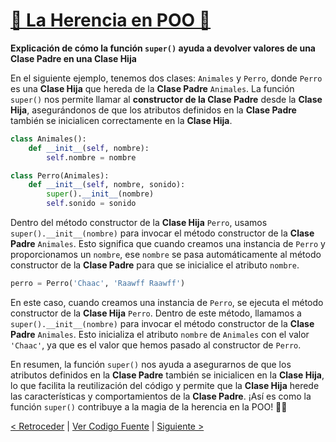 # [🦁 La Herencia en POO 🌳](https://github.com/YonRasgg/Curso-de-Python-Desde-Cero/blob/main/12.%20Pilares%20de%20Programacion%20Orienteda%20a%20Objetos/6.ContinuacionHerencia.py)

**Explicación de cómo la función `super()` ayuda a devolver valores de una Clase Padre en una Clase Hija**

En el siguiente ejemplo, tenemos dos clases: `Animales` y `Perro`, donde `Perro` es una **Clase Hija** que hereda de la **Clase Padre** `Animales`. La función `super()` nos permite llamar al **constructor de la Clase Padre** desde la **Clase Hija**, asegurándonos de que los atributos definidos en la **Clase Padre** también se inicialicen correctamente en la **Clase Hija**.

```python
class Animales():
    def __init__(self, nombre):
        self.nombre = nombre

class Perro(Animales):
    def __init__(self, nombre, sonido):
        super().__init__(nombre)
        self.sonido = sonido
```

Dentro del método constructor de la **Clase Hija** `Perro`, usamos `super().__init__(nombre)` para invocar el método constructor de la **Clase Padre** `Animales`. Esto significa que cuando creamos una instancia de `Perro` y proporcionamos un `nombre`, ese `nombre` se pasa automáticamente al método constructor de la **Clase Padre** para que se inicialice el atributo `nombre`.

```python
perro = Perro('Chaac', 'Raawff Raawff')
```

En este caso, cuando creamos una instancia de `Perro`, se ejecuta el método constructor de la **Clase Hija** `Perro`. Dentro de este método, llamamos a `super().__init__(nombre)` para invocar el método constructor de la **Clase Padre** `Animales`. Esto inicializa el atributo `nombre` de `Animales` con el valor `'Chaac'`, ya que es el valor que hemos pasado al constructor de `Perro`.

En resumen, la función `super()` nos ayuda a asegurarnos de que los atributos definidos en la **Clase Padre** también se inicialicen en la **Clase Hija**, lo que facilita la reutilización del código y permite que la **Clase Hija** herede las características y comportamientos de la **Clase Padre**. ¡Así es como la función `super()` contribuye a la magia de la herencia en la POO! 🌟🐾

[< Retroceder](https://github.com/YonRasgg/Curso-de-Python-Desde-Cero/blob/main/12.%20Pilares%20de%20Programacion%20Orienteda%20a%20Objetos/5.Herencia.md) | [Ver Codigo Fuente](https://github.com/YonRasgg/Curso-de-Python-Desde-Cero/blob/main/12.%20Pilares%20de%20Programacion%20Orienteda%20a%20Objetos/6.ContinuacionHerencia.py) | [Siguiente >](https://github.com/YonRasgg/Curso-de-Python-Desde-Cero/blob/main/12.%20Pilares%20de%20Programacion%20Orienteda%20a%20Objetos/7.HerenciaMultiple.md)
